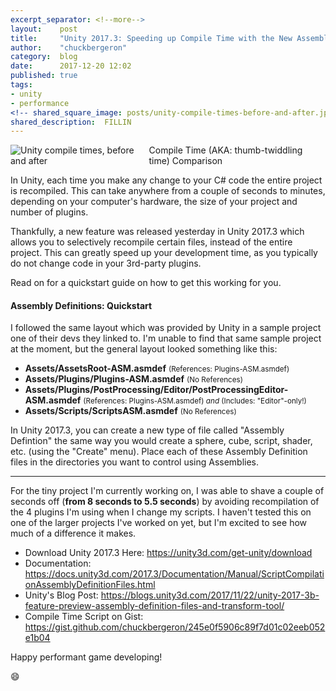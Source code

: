 ```yaml
---
excerpt_separator: <!--more-->
layout:    post
title:     "Unity 2017.3: Speeding up Compile Time with the New Assembly Definitions"
author:    "chuckbergeron"
category:  blog
date:      2017-12-20 12:02
published: true
tags:
- unity
- performance
<!-- shared_square_image: posts/unity-compile-times-before-and-after.jpg -->
shared_description:  FILLIN
---
```

<!-- shared_square_image: posts/FILLIN.jpg -->

<div class="row">
    <div class="twelve columns">
        <img src="{% asset_path 'posts/unity_compile_time_before_after.jpg' %}" class="img-responsive" alt="Unity compile times, before and after">
        <span class="caption">Compile Time (AKA: thumb-twiddling time) Comparison</span>
    </div>
</div>

In Unity, each time you make any change to your C# code the entire project is recompiled. This can take anywhere from a couple of seconds to minutes, depending on your computer's hardware, the size of your project and number of plugins.

Thankfully, a new feature was released yesterday in Unity 2017.3 which allows you to selectively recompile certain files, instead of the entire project. This can greatly speed up your development time, as you typically do not change code in your 3rd-party plugins.

Read on for a quickstart guide on how to get this working for you.

<!--more-->

<h4>
  Assembly Definitions: Quickstart
</h4>

I followed the same layout which was provided by Unity in a sample project one of their devs they linked to. I'm unable to find that same sample project at the moment, but the general layout looked something like this:

<ul>
  <li>
    <strong>Assets/AssetsRoot-ASM.asmdef</strong> <small>(References: Plugins-ASM.asmdef)</small>
  </li>
  <li>
    <strong>Assets/Plugins/Plugins-ASM.asmdef</strong> <small>(No References)</small>
  </li>
  <li>
    <strong>Assets/Plugins/PostProcessing/Editor/PostProcessingEditor-ASM.asmdef</strong> <small>(References: Plugins-ASM.asmdef) <em>and</em> (Includes: "Editor"-only!)</small>
  </li>
  <li>
    <strong>Assets/Scripts/ScriptsASM.asmdef</strong> <small>(No References)</small>
  </li>
</ul>

In Unity 2017.3, you can create a new type of file called "Assembly Defintion" the same way you would create a sphere, cube, script, shader, etc. (using the "Create" menu). Place each of these Assembly Definition files in the directories you want to control using Assemblies.

<hr>

For the tiny project I'm currently working on, I was able to shave a couple of seconds off (**from 8 seconds to 5.5 seconds**) by avoiding recompilation of the 4 plugins I'm using when I change my scripts. I haven't tested this on one of the larger projects I've worked on yet, but I'm excited to see how much of a difference it makes.

<ul>
    <li>
        Download Unity 2017.3 Here: <a href="https://unity3d.com/get-unity/download">https://unity3d.com/get-unity/download</a>
    </li>
    <li>
        Documentation: <a href="https://docs.unity3d.com/2017.3/Documentation/Manual/ScriptCompilationAssemblyDefinitionFiles.html">https://docs.unity3d.com/2017.3/Documentation/Manual/ScriptCompilationAssemblyDefinitionFiles.html</a>
    </li>
    <li>
        Unity's Blog Post: <a href="https://blogs.unity3d.com/2017/11/22/unity-2017-3b-feature-preview-assembly-definition-files-and-transform-tool/">https://blogs.unity3d.com/2017/11/22/unity-2017-3b-feature-preview-assembly-definition-files-and-transform-tool/</a>
    </li>
    <li>
        Compile Time Script on Gist: <a href="https://gist.github.com/chuckbergeron/245e0f5906c89f7d01c02eeb052e1b04">https://gist.github.com/chuckbergeron/245e0f5906c89f7d01c02eeb052e1b04</a>
    </li>
</ul>

<!-- XXX MY EMAIL NEWSLETTER -->
<!-- XXX COMMENTS -->

Happy performant game developing!

😄

